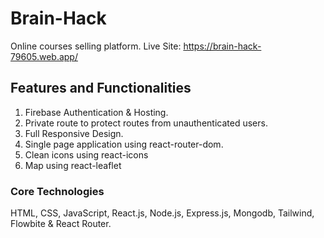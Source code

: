 # Brain-Hack

Online courses selling platform. Live Site: https://brain-hack-79605.web.app/

## Features and Functionalities

1. Firebase Authentication & Hosting.
2. Private route to protect routes from unauthenticated users.
3. Full Responsive Design.
4. Single page application using react-router-dom.
5. Clean icons using react-icons
6. Map using react-leaflet

### Core Technologies

HTML, CSS, JavaScript, React.js, Node.js, Express.js, Mongodb, Tailwind, Flowbite & React Router.
